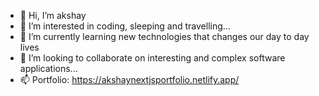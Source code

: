 - 👋 Hi, I’m akshay
- 👀 I’m interested in coding, sleeping and travelling...
- 🌱 I’m currently learning new technologies that changes our day to day lives
- 💞️ I’m looking to collaborate on interesting and complex software applications...
- 📫 Portfolio: https://akshaynextjsportfolio.netlify.app/

<!---
akshayofficial4/akshayofficial4 is a ✨ special ✨ repository because its `README.md` (this file) appears on your GitHub profile.
You can click the Preview link to take a look at your changes.
--->
